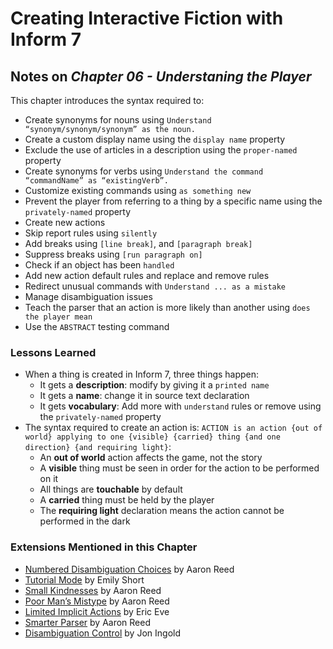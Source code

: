 # Creating Interactive Fiction with Inform 7

## Notes on _Chapter 06 - Understaning the Player_

This chapter introduces the syntax required to:

* Create synonyms for nouns using `Understand “synonym/synonym/synonym” as the noun.`
* Create a custom display name using the `display name` property
* Exclude the use of articles in a description using the `proper-named` property
* Create synonyms for verbs using `Understand the command “commandName” as “existingVerb”.`
* Customize existing commands using `as something new`
* Prevent the player from referring to a thing by a specific name using the `privately-named` property
* Create new actions
* Skip report rules using `silently`
* Add breaks using `[line break]`, and `[paragraph break]`
* Suppress breaks using `[run paragraph on]` 
* Check if an object has been `handled`
* Add new action default rules and replace and remove rules
* Redirect unusual commands with `Understand ... as a mistake`
* Manage disambiguation issues
* Teach the parser that an action is more likely than another using  `does the player mean`
* Use the `ABSTRACT` testing command


### Lessons Learned

* When a thing is created in Inform 7, three things happen:
  * It gets a **description**: modify by giving it a `printed name`
  * It gets a **name**: change it in source text declaration
  * It gets **vocabulary**: Add more with `understand` rules or remove using the `privately-named` property
* The syntax required to create an action is: `ACTION is an action {out of world} applying to one {visible} {carried} thing {and one direction} {and requiring light}`:
  * An **out of world** action affects the game, not the story
  * A **visible** thing must be seen in order for the action to be performed on it
  * All things are **touchable** by default
  * A **carried** thing must be held by the player
  * The **requiring light** declaration means the action cannot be performed in the dark

### Extensions Mentioned in this Chapter

* [Numbered Disambiguation Choices](https://github.com/ganelson/inform-public-library/blob/main/docs/resources/Extensions/Aaron%20Reed/Numbered%20Disambiguation%20Choices.i7x) by Aaron Reed
* [Tutorial Mode](https://github.com/ganelson/inform-public-library/blob/main/docs/resources/Extensions/Emily%20Short/Tutorial%20Mode.i7x) by Emily Short
* [Small Kindnesses](https://github.com/ganelson/inform-public-library/blob/main/docs/resources/Extensions/Aaron%20Reed/Small%20Kindnesses.i7x) by Aaron Reed
* [Poor Man’s Mistype](https://github.com/ganelson/inform-public-library/blob/main/docs/resources/Extensions/Aaron%20Reed/Poor%20Man's%20Mistype.i7x) by Aaron Reed
* [Limited Implicit Actions](https://github.com/ganelson/inform-public-library/blob/main/docs/resources/Extensions/Eric%20Eve/Limited%20Implicit%20Actions.i7x) by Eric Eve
* [Smarter Parser](https://github.com/ganelson/inform-public-library/blob/main/docs/resources/Extensions/Aaron%20Reed/Smarter%20Parser.i7x) by Aaron Reed
* [Disambiguation Control](https://github.com/i7/archive/blob/8ec83df877d34dab13c3230819c62b42cf9d890c/Jon%20Ingold/Disambiguation%20Control.i7x) by Jon Ingold

